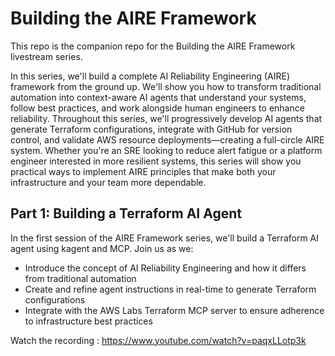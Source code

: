 # Building the AIRE Framework

This repo is the companion repo for the Building the AIRE Framework livestream series.

In this series, we'll build a complete AI Reliability Engineering (AIRE) framework from the ground up. We'll show you how to transform traditional automation into context-aware AI agents that understand your systems, follow best practices, and work alongside human engineers to enhance reliability.
Throughout this series, we'll progressively develop AI agents that generate Terraform configurations, integrate with GitHub for version control, and validate AWS resource deployments—creating a full-circle AIRE system. Whether you're an SRE looking to reduce alert fatigue or a platform engineer interested in more resilient systems, this series will show you practical ways to implement AIRE principles that make both your infrastructure and your team more dependable.

## Part 1: Building a Terraform AI Agent

In the first session of the AIRE Framework series, we'll build a Terraform AI agent using kagent and MCP.
Join us as we:
- Introduce the concept of AI Reliability Engineering and how it differs from traditional automation
- Create and refine agent instructions in real-time to generate Terraform configurations
- Integrate with the AWS Labs Terraform MCP server to ensure adherence to infrastructure best practices

Watch the recording : https://www.youtube.com/watch?v=paqxLLotp3k
